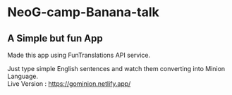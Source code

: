 # NeoG-camp-Banana-talk
<h2>A Simple but fun App</h2>

Made this app using FunTranslations API service.

Just type simple English sentences and watch them converting into Minion Language.
</br>
Live Version : https://gominion.netlify.app/
